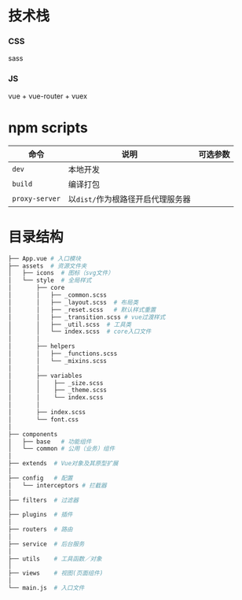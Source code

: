 # 技术栈
### CSS
sass

### JS
vue + vue-router + vuex

# npm scripts
命令 | 说明 | 可选参数
---|---|---
`dev` | 本地开发 | 
`build` | 编译打包 |
`proxy-server` | 以`dist/`作为根路径开启代理服务器 | 

# 目录结构
```bash
├── App.vue # 入口模块
├── assets  # 资源文件夹
│   ├── icons  # 图标（svg文件）
│   └── style  # 全局样式
│       ├── core
│       │   ├── _common.scss
│       │   ├── _layout.scss  # 布局类
│       │   ├── _reset.scss   # 默认样式重置
│       │   ├── _transition.scss # vue过渡样式
│       │   ├── _util.scss  # 工具类
│       │   └── index.scss  # core入口文件
│       │
│       ├── helpers
│       │   ├── _functions.scss
│       │   └── _mixins.scss
│       │
│       ├── variables
│       │    ├── _size.scss
│       │    ├── _theme.scss
│       │    └── index.scss
│       │
│       ├── index.scss
│       └── font.css 
│
├── components
│   ├── base   # 功能组件
│   └── common # 公用（业务）组件
│
├── extends  # Vue对象及其原型扩展
│
├── config   # 配置
│   └── interceptors # 拦截器
│
├── filters  # 过滤器
│
├── plugins  # 插件
│
├── routers  # 路由
│ 
├── service  # 后台服务
│
├── utils    # 工具函数／对象
│
├── views    # 视图(页面组件)
│
└── main.js  # 入口文件 
```



